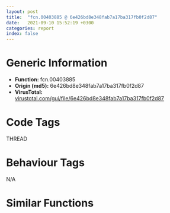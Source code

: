 ```yaml
---
layout: post
title:  "fcn.00403885 @ 6e426bd8e348fab7a17ba317fb0f2d87"
date:   2021-09-10 15:52:19 +0300
categories: report
index: false
---
```


# Generic Information
- **Function:** fcn.00403885
- **Origin (md5):** 6e426bd8e348fab7a17ba317fb0f2d87
- **VirusTotal:** [virustotal.com/gui/file/6e426bd8e348fab7a17ba317fb0f2d87][virustotal_ref]

# Code Tags
<span class="tag" id="THREAD">THREAD</span>


# Behaviour Tags
<span class="bhv-tag" id="na">N/A</span>

# Similar Functions
<script type="text/javascript" src="https://www.gstatic.com/charts/loader.js"></script>
<script type="text/javascript">

    google.charts.load('current', {'packages':['corechart']});
    google.charts.setOnLoadCallback(drawChart);

    function drawChart() {
    var data = new google.visualization.DataTable();
        data.addColumn('number', 'X');
        data.addColumn('number', 'Y');
        data.addColumn({type: 'string', role: 'tooltip', 'p': {'html': true}});
        data.addColumn({'type': 'string', 'role': 'style'});
        
        data.addRows([
    [-70.87848663330078, 165.14231872558594, '<b><a href="/report/fcn.00403885@6e426bd8e348fab7a17ba317fb0f2d87">fcn.00403885</a><br>@6e426bd8e348fab7a17ba317fb0f2d87</b><br>test esi, esi<br>je 0x4038bc<br>test eax, eax<br>je 0x4038bc<br>push edi<br>mov dword[esi], eax<br>call dword[sym.imp.KERNEL32.dll_GetCurrentThreadId]<br>mov edi, 0x477108<br>push edi<br>mov dword[esi+4], eax<br>call dword[sym.imp.KERNEL32.dll_EnterCriticalSection]<br>mov eax, dword[0x477120]<br>mov dword[esi+8], eax<br>push edi<br>mov dword[0x477120], esi<br>call dword[sym.imp.KERNEL32.dll_LeaveCriticalSection]<br>pop edi<br>ret <br>push 0<br>push 0<br>push 1<br>push 0xc0000005<br>call dword[sym.imp.KERNEL32.dll_RaiseException]<br><eoc> ', 'point { fill-color: #e0440e; }'],
[22.76081085205078, 194.79014587402344, '<b><a href="/report/fcn.00403885@e3d061f479f25b8f541d0905c967999c">fcn.00403885</a><br>@e3d061f479f25b8f541d0905c967999c</b><br>test esi, esi<br>je 0x4038bc<br>test eax, eax<br>je 0x4038bc<br>push edi<br>mov dword[esi], eax<br>call dword[sym.imp.KERNEL32.dll_GetCurrentThreadId]<br>mov edi, 0x477108<br>push edi<br>mov dword[esi+4], eax<br>call dword[sym.imp.KERNEL32.dll_EnterCriticalSection]<br>mov eax, dword[0x477120]<br>mov dword[esi+8], eax<br>push edi<br>mov dword[0x477120], esi<br>call dword[sym.imp.KERNEL32.dll_LeaveCriticalSection]<br>pop edi<br>ret <br>push 0<br>push 0<br>push 1<br>push 0xc0000005<br>call dword[sym.imp.KERNEL32.dll_RaiseException]<br><eoc> ', 'null'],
[-157.41744995117188, 115.61502075195312, '<b><a href="/report/fcn.00403d1c@c077742bdc6d4f2c0ca7d0e2a6a94acf">fcn.00403d1c</a><br>@c077742bdc6d4f2c0ca7d0e2a6a94acf</b><br>test esi, esi<br>je 0x403d53<br>test eax, eax<br>je 0x403d53<br>push edi<br>mov dword[esi], eax<br>call dword[sym.imp.KERNEL32.dll_GetCurrentThreadId]<br>mov edi, 0x47f0e8<br>push edi<br>mov dword[esi+4], eax<br>call dword[sym.imp.KERNEL32.dll_EnterCriticalSection]<br>mov eax, dword[0x47f100]<br>mov dword[esi+8], eax<br>push edi<br>mov dword[0x47f100], esi<br>call dword[sym.imp.KERNEL32.dll_LeaveCriticalSection]<br>pop edi<br>ret <br>push 0<br>push 0<br>push 1<br>push 0xc0000005<br>call dword[sym.imp.KERNEL32.dll_RaiseException]<br><eoc> ', 'null'],
[-94.48069763183594, -23.584455490112305, '<b><a href="/report/fcn.0040393c@e16f74a2849182d98050864255e902f8">fcn.0040393c</a><br>@e16f74a2849182d98050864255e902f8</b><br>test esi, esi<br>je 0x403973<br>test eax, eax<br>je 0x403973<br>push edi<br>mov dword[esi], eax<br>call dword[sym.imp.KERNEL32.dll_GetCurrentThreadId]<br>mov edi, 0x4780e8<br>push edi<br>mov dword[esi+4], eax<br>call dword[sym.imp.KERNEL32.dll_EnterCriticalSection]<br>mov eax, dword[0x478100]<br>mov dword[esi+8], eax<br>push edi<br>mov dword[0x478100], esi<br>call dword[sym.imp.KERNEL32.dll_LeaveCriticalSection]<br>pop edi<br>ret <br>push 0<br>push 0<br>push 1<br>push 0xc0000005<br>call dword[sym.imp.KERNEL32.dll_RaiseException]<br><eoc> ', 'null'],
[-181.32594299316406, 15.996015548706055, '<b><a href="/report/fcn.00403d1c@505be53c36227b94e2fcc406f247f6e5">fcn.00403d1c</a><br>@505be53c36227b94e2fcc406f247f6e5</b><br>test esi, esi<br>je 0x403d53<br>test eax, eax<br>je 0x403d53<br>push edi<br>mov dword[esi], eax<br>call dword[sym.imp.KERNEL32.dll_GetCurrentThreadId]<br>mov edi, 0x47f0e8<br>push edi<br>mov dword[esi+4], eax<br>call dword[sym.imp.KERNEL32.dll_EnterCriticalSection]<br>mov eax, dword[0x47f100]<br>mov dword[esi+8], eax<br>push edi<br>mov dword[0x47f100], esi<br>call dword[sym.imp.KERNEL32.dll_LeaveCriticalSection]<br>pop edi<br>ret <br>push 0<br>push 0<br>push 1<br>push 0xc0000005<br>call dword[sym.imp.KERNEL32.dll_RaiseException]<br><eoc> ', 'null'],
[96.49945831298828, 132.48068237304688, '<b><a href="/report/fcn.00403885@c6d5547a6b11db0106596d8a93b709be">fcn.00403885</a><br>@c6d5547a6b11db0106596d8a93b709be</b><br>test esi, esi<br>je 0x4038bc<br>test eax, eax<br>je 0x4038bc<br>push edi<br>mov dword[esi], eax<br>call dword[sym.imp.KERNEL32.dll_GetCurrentThreadId]<br>mov edi, 0x477108<br>push edi<br>mov dword[esi+4], eax<br>call dword[sym.imp.KERNEL32.dll_EnterCriticalSection]<br>mov eax, dword[0x477120]<br>mov dword[esi+8], eax<br>push edi<br>mov dword[0x477120], esi<br>call dword[sym.imp.KERNEL32.dll_LeaveCriticalSection]<br>pop edi<br>ret <br>push 0<br>push 0<br>push 1<br>push 0xc0000005<br>call dword[sym.imp.KERNEL32.dll_RaiseException]<br><eoc> ', 'null'],
[-77.7528305053711, -160.04685974121094, '<b><a href="/report/fcn.00403885@146b14fc12cf789043a79d4f548a23bf">fcn.00403885</a><br>@146b14fc12cf789043a79d4f548a23bf</b><br>test esi, esi<br>je 0x4038bc<br>test eax, eax<br>je 0x4038bc<br>push edi<br>mov dword[esi], eax<br>call dword[sym.imp.KERNEL32.dll_GetCurrentThreadId]<br>mov edi, 0x477108<br>push edi<br>mov dword[esi+4], eax<br>call dword[sym.imp.KERNEL32.dll_EnterCriticalSection]<br>mov eax, dword[0x477120]<br>mov dword[esi+8], eax<br>push edi<br>mov dword[0x477120], esi<br>call dword[sym.imp.KERNEL32.dll_LeaveCriticalSection]<br>pop edi<br>ret <br>push 0<br>push 0<br>push 1<br>push 0xc0000005<br>call dword[sym.imp.KERNEL32.dll_RaiseException]<br><eoc> ', 'null'],
[-157.81155395507812, -91.56219482421875, '<b><a href="/report/fcn.00403885@3d7f25d788af3e7f7707a736ac852465">fcn.00403885</a><br>@3d7f25d788af3e7f7707a736ac852465</b><br>test esi, esi<br>je 0x4038bc<br>test eax, eax<br>je 0x4038bc<br>push edi<br>mov dword[esi], eax<br>call dword[sym.imp.KERNEL32.dll_GetCurrentThreadId]<br>mov edi, 0x477108<br>push edi<br>mov dword[esi+4], eax<br>call dword[sym.imp.KERNEL32.dll_EnterCriticalSection]<br>mov eax, dword[0x477120]<br>mov dword[esi+8], eax<br>push edi<br>mov dword[0x477120], esi<br>call dword[sym.imp.KERNEL32.dll_LeaveCriticalSection]<br>pop edi<br>ret <br>push 0<br>push 0<br>push 1<br>push 0xc0000005<br>call dword[sym.imp.KERNEL32.dll_RaiseException]<br><eoc> ', 'null'],
[4.809611797332764, 96.01665496826172, '<b><a href="/report/fcn.00403d1c@96a869ae624ddb4834a1d5a829f85469">fcn.00403d1c</a><br>@96a869ae624ddb4834a1d5a829f85469</b><br>test esi, esi<br>je 0x403d53<br>test eax, eax<br>je 0x403d53<br>push edi<br>mov dword[esi], eax<br>call dword[sym.imp.KERNEL32.dll_GetCurrentThreadId]<br>mov edi, 0x47f0e8<br>push edi<br>mov dword[esi+4], eax<br>call dword[sym.imp.KERNEL32.dll_EnterCriticalSection]<br>mov eax, dword[0x47f100]<br>mov dword[esi+8], eax<br>push edi<br>mov dword[0x47f100], esi<br>call dword[sym.imp.KERNEL32.dll_LeaveCriticalSection]<br>pop edi<br>ret <br>push 0<br>push 0<br>push 1<br>push 0xc0000005<br>call dword[sym.imp.KERNEL32.dll_RaiseException]<br><eoc> ', 'null'],
[30.596660614013672, -156.99317932128906, '<b><a href="/report/fcn.00403885@b8b9cf6862b0d68d10750002e5baaf97">fcn.00403885</a><br>@b8b9cf6862b0d68d10750002e5baaf97</b><br>test esi, esi<br>je 0x4038bc<br>test eax, eax<br>je 0x4038bc<br>push edi<br>mov dword[esi], eax<br>call dword[sym.imp.KERNEL32.dll_GetCurrentThreadId]<br>mov edi, 0x477108<br>push edi<br>mov dword[esi+4], eax<br>call dword[sym.imp.KERNEL32.dll_EnterCriticalSection]<br>mov eax, dword[0x477120]<br>mov dword[esi+8], eax<br>push edi<br>mov dword[0x477120], esi<br>call dword[sym.imp.KERNEL32.dll_LeaveCriticalSection]<br>pop edi<br>ret <br>push 0<br>push 0<br>push 1<br>push 0xc0000005<br>call dword[sym.imp.KERNEL32.dll_RaiseException]<br><eoc> ', 'null'],
[169.70587158203125, 70.44147491455078, '<b><a href="/report/fcn.00403885@9571c7458fae91969aaed3955e433f49">fcn.00403885</a><br>@9571c7458fae91969aaed3955e433f49</b><br>test esi, esi<br>je 0x4038bc<br>test eax, eax<br>je 0x4038bc<br>push edi<br>mov dword[esi], eax<br>call dword[sym.imp.KERNEL32.dll_GetCurrentThreadId]<br>mov edi, 0x477108<br>push edi<br>mov dword[esi+4], eax<br>call dword[sym.imp.KERNEL32.dll_EnterCriticalSection]<br>mov eax, dword[0x477120]<br>mov dword[esi+8], eax<br>push edi<br>mov dword[0x477120], esi<br>call dword[sym.imp.KERNEL32.dll_LeaveCriticalSection]<br>pop edi<br>ret <br>push 0<br>push 0<br>push 1<br>push 0xc0000005<br>call dword[sym.imp.KERNEL32.dll_RaiseException]<br><eoc> ', 'null'],
[152.39532470703125, -24.99009132385254, '<b><a href="/report/fcn.0040421d@20a93604f17ee6f3c2aa7b1f7a497fcf">fcn.0040421d</a><br>@20a93604f17ee6f3c2aa7b1f7a497fcf</b><br>test esi, esi<br>je 0x404254<br>test eax, eax<br>je 0x404254<br>push edi<br>mov dword[esi], eax<br>call dword[sym.imp.KERNEL32.dll_GetCurrentThreadId]<br>mov edi, 0x484128<br>push edi<br>mov dword[esi+4], eax<br>call dword[sym.imp.KERNEL32.dll_EnterCriticalSection]<br>mov eax, dword[0x484140]<br>mov dword[esi+8], eax<br>push edi<br>mov dword[0x484140], esi<br>call dword[sym.imp.KERNEL32.dll_LeaveCriticalSection]<br>pop edi<br>ret <br>push 0<br>push 0<br>push 1<br>push 0xc0000005<br>call dword[sym.imp.KERNEL32.dll_RaiseException]<br><eoc> ', 'null'],
[-29.493797302246094, -80.9685287475586, '<b><a href="/report/fcn.00403885@3aa98225e51cbcae2d334c8b6b4ed9fd">fcn.00403885</a><br>@3aa98225e51cbcae2d334c8b6b4ed9fd</b><br>test esi, esi<br>je 0x4038bc<br>test eax, eax<br>je 0x4038bc<br>push edi<br>mov dword[esi], eax<br>call dword[sym.imp.KERNEL32.dll_GetCurrentThreadId]<br>mov edi, 0x477108<br>push edi<br>mov dword[esi+4], eax<br>call dword[sym.imp.KERNEL32.dll_EnterCriticalSection]<br>mov eax, dword[0x477120]<br>mov dword[esi+8], eax<br>push edi<br>mov dword[0x477120], esi<br>call dword[sym.imp.KERNEL32.dll_LeaveCriticalSection]<br>pop edi<br>ret <br>push 0<br>push 0<br>push 1<br>push 0xc0000005<br>call dword[sym.imp.KERNEL32.dll_RaiseException]<br><eoc> ', 'null'],
[124.32852172851562, -117.51592254638672, '<b><a href="/report/fcn.00403885@44a756939733df3681808b122b91651f">fcn.00403885</a><br>@44a756939733df3681808b122b91651f</b><br>test esi, esi<br>je 0x4038bc<br>test eax, eax<br>je 0x4038bc<br>push edi<br>mov dword[esi], eax<br>call dword[sym.imp.KERNEL32.dll_GetCurrentThreadId]<br>mov edi, 0x477108<br>push edi<br>mov dword[esi+4], eax<br>call dword[sym.imp.KERNEL32.dll_EnterCriticalSection]<br>mov eax, dword[0x477120]<br>mov dword[esi+8], eax<br>push edi<br>mov dword[0x477120], esi<br>call dword[sym.imp.KERNEL32.dll_LeaveCriticalSection]<br>pop edi<br>ret <br>push 0<br>push 0<br>push 1<br>push 0xc0000005<br>call dword[sym.imp.KERNEL32.dll_RaiseException]<br><eoc> ', 'null'],
[54.61430740356445, -53.071937561035156, '<b><a href="/report/fcn.00404aac@f5b8476c36459986b226c45654aeb016">fcn.00404aac</a><br>@f5b8476c36459986b226c45654aeb016</b><br>test esi, esi<br>je 0x404ae3<br>test eax, eax<br>je 0x404ae3<br>push edi<br>mov dword[esi], eax<br>call dword[sym.imp.KERNEL32.dll_GetCurrentThreadId]<br>mov edi, 0x480148<br>push edi<br>mov dword[esi+4], eax<br>call dword[sym.imp.KERNEL32.dll_EnterCriticalSection]<br>mov eax, dword[0x480160]<br>mov dword[esi+8], eax<br>push edi<br>mov dword[0x480160], esi<br>call dword[sym.imp.KERNEL32.dll_LeaveCriticalSection]<br>pop edi<br>ret <br>push 0<br>push 0<br>push 1<br>push 0xc0000005<br>call dword[sym.imp.KERNEL32.dll_RaiseException]<br><eoc> ', 'null'],
[73.7598648071289, 35.357791900634766, '<b><a href="/report/fcn.00403885@e83552e81a6f265fd7baa50402d3d47d">fcn.00403885</a><br>@e83552e81a6f265fd7baa50402d3d47d</b><br>test esi, esi<br>je 0x4038bc<br>test eax, eax<br>je 0x4038bc<br>push edi<br>mov dword[esi], eax<br>call dword[sym.imp.KERNEL32.dll_GetCurrentThreadId]<br>mov edi, 0x477108<br>push edi<br>mov dword[esi+4], eax<br>call dword[sym.imp.KERNEL32.dll_EnterCriticalSection]<br>mov eax, dword[0x477120]<br>mov dword[esi+8], eax<br>push edi<br>mov dword[0x477120], esi<br>call dword[sym.imp.KERNEL32.dll_LeaveCriticalSection]<br>pop edi<br>ret <br>push 0<br>push 0<br>push 1<br>push 0xc0000005<br>call dword[sym.imp.KERNEL32.dll_RaiseException]<br><eoc> ', 'null'],
[-79.02930450439453, 63.4012336730957, '<b><a href="/report/fcn.00403885@a314f14b11fc4f772a3e30c11b5cb1d4">fcn.00403885</a><br>@a314f14b11fc4f772a3e30c11b5cb1d4</b><br>test esi, esi<br>je 0x4038bc<br>test eax, eax<br>je 0x4038bc<br>push edi<br>mov dword[esi], eax<br>call dword[sym.imp.KERNEL32.dll_GetCurrentThreadId]<br>mov edi, 0x477108<br>push edi<br>mov dword[esi+4], eax<br>call dword[sym.imp.KERNEL32.dll_EnterCriticalSection]<br>mov eax, dword[0x477120]<br>mov dword[esi+8], eax<br>push edi<br>mov dword[0x477120], esi<br>call dword[sym.imp.KERNEL32.dll_LeaveCriticalSection]<br>pop edi<br>ret <br>push 0<br>push 0<br>push 1<br>push 0xc0000005<br>call dword[sym.imp.KERNEL32.dll_RaiseException]<br><eoc> ', 'null'],
[-9.837139129638672, 7.768049716949463, '<b><a href="/report/fcn.00403885@7307643b343733b7fbd7b4b4fb482515">fcn.00403885</a><br>@7307643b343733b7fbd7b4b4fb482515</b><br>test esi, esi<br>je 0x4038bc<br>test eax, eax<br>je 0x4038bc<br>push edi<br>mov dword[esi], eax<br>call dword[sym.imp.KERNEL32.dll_GetCurrentThreadId]<br>mov edi, 0x477108<br>push edi<br>mov dword[esi+4], eax<br>call dword[sym.imp.KERNEL32.dll_EnterCriticalSection]<br>mov eax, dword[0x477120]<br>mov dword[esi+8], eax<br>push edi<br>mov dword[0x477120], esi<br>call dword[sym.imp.KERNEL32.dll_LeaveCriticalSection]<br>pop edi<br>ret <br>push 0<br>push 0<br>push 1<br>push 0xc0000005<br>call dword[sym.imp.KERNEL32.dll_RaiseException]<br><eoc> ', 'null'],

        ]);

    var options = {
        title: 'Similarity Plot',
        legend: 'none',
        colors: ['#dedbd9', '#e6693e', '#ec8f6e', '#f3b49f', '#f6c7b6'],
        tooltip: {isHtml: true, trigger: 'both'},
        explorer: {
        actions: ["dragToZoom", "rightClickToReset"],
        },
        chartArea: {
        width: '80%',
        height: '80%'
        },
        width: '100%',
        height: '100%'
    };

    var chart = new google.visualization.ScatterChart(document.getElementById('chart_div'));

    chart.draw(data, options);
    }
    
</script>


<div id="chart_div" style="width: 100%px; height: 100%;"></div>

# Disassembled Code
{% highlight nasm %}

test esi, esi
je 0x4038bc
test eax, eax
je 0x4038bc
push edi
mov dword[esi], eax
call dword[sym.imp.KERNEL32.dll_GetCurrentThreadId]
mov edi, 0x477108
push edi
mov dword[esi+4], eax
call dword[sym.imp.KERNEL32.dll_EnterCriticalSection]
mov eax, dword[0x477120]
mov dword[esi+8], eax
push edi
mov dword[0x477120], esi
call dword[sym.imp.KERNEL32.dll_LeaveCriticalSection]
pop edi
ret
push 0
push 0
push 1
push 0xc0000005
call dword[sym.imp.KERNEL32.dll_RaiseException]

{% endhighlight %}

[virustotal_ref]: https://www.virustotal.com/gui/file/6e426bd8e348fab7a17ba317fb0f2d87